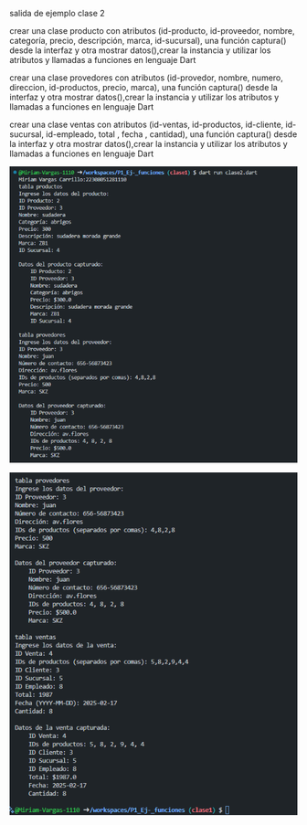 salida de ejemplo clase 2

crear una clase producto con atributos (id-producto, id-proveedor, nombre, categoría, precio, descripción, marca, id-sucursal), una función captura() desde la interfaz y otra mostrar datos(),crear la instancia y utilizar los atributos y llamadas a funciones en lenguaje Dart

crear una clase provedores con atributos (id-provedor, nombre, numero, direccion, id-productos, precio, marca), una función captura() desde la interfaz y otra mostrar datos(),crear la instancia y utilizar los atributos y llamadas a funciones en lenguaje Dart

crear una clase ventas con atributos (id-ventas, id-productos, id-cliente, id-sucursal, id-empleado, total , fecha , cantidad), una función captura() desde la interfaz y otra mostrar datos(),crear la instancia y utilizar los atributos y llamadas a funciones en lenguaje Dart

![alt text](image-9.png)

![alt text](image-10.png)